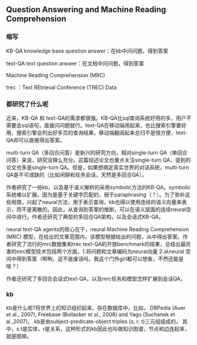 ## Question Answering and Machine Reading Comprehension
### 缩写

KB-QA knowledge base question answer：在kb中问问题，得到答案

text-QA text question answer：在文档中问问题，得到答案

Machine Reading Comprehension (MRC)

trec ：Text REtrieval Conference (TREC) Data
### 都研究了什么呢

近来，KB-QA 和 text-QA的需求都很强。KB-QA比sql查询系统好用的多，用户不需要会sql语句，直接问问题就行。text-QA在移动端用起来，也比搜索引擎要好用，搜索引擎会列出好多页的查询结果，移动端翻阅起来总归不是很方便，text-QA却可以直接得出答案。

multi-turn QA（多回合问答）是新兴的研究方向，相对single-turn QA（单回合问答）来说，研究没辣么充分。这篇综述论文也重点关注single-turn QA，提到的论文也多是single-turn QA。但是，如果想搞定真实世界的对话系统，multi-turn QA是不可或缺的（比如闲聊和任务会话，天然是多回合QA）。

作者研究了一些kb，以及基于语义解析的采用symbolic方法的KB-QA。symbolic系统难以扩展，因为是基于关键字匹配的，弱于paraphrasing（？）。为了弥补这些局限，兴起了neural方法，用于表示查询，kb也得以使用连续的语义向量来表示，而不是离散的。因此，从查询到答案的推断，可以在语义层面的连续neural空间中进行。作者还研究了典型的多回合QA架构，以及会话式KB-QA。

neural text-QA agents的核心在于，neural Machine Reading
Comprehension (MRC) 模型，在给出的文章范围内，该模型根据给出的问题，从中得出答案。作者研究了流行的mrc数据集和trec text-QA的开放benchmark的结果，总结出最厉害的mrc模型技术包括两个方面，1.将问题和文章编码为neural向量 2.从neural 空间中得到答案（啊咧，这不是废话吗，我这个门外girl都可以想象，不然还能是啥？）

作者还研究了多回合会话式text-QA，以及mrc任务和模型怎样扩展到会话QA。
###  kb
kb是什么呢?将世界上的知识组织起来，存在数据库中，比如， DBPedia (Auer et al., 2007), Freebase (Bollacker et al., 2008) and Yago (Suchanek et al.,2007)。
kb是由subject-predicate-object triples (s; r; t)三元组组成的。
其中，s t是实体，r是关系，这种形式的kb因此也叫做知识图谱，节点和边连起来，就是图嘛。
